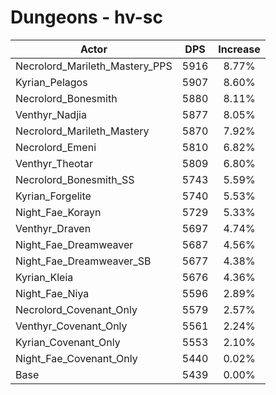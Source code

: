 # Dungeons - hv-sc
| Actor | DPS | Increase |
|---|:---:|:---:|
|Necrolord_Marileth_Mastery_PPS|5916|8.77%|
|Kyrian_Pelagos|5907|8.60%|
|Necrolord_Bonesmith|5880|8.11%|
|Venthyr_Nadjia|5877|8.05%|
|Necrolord_Marileth_Mastery|5870|7.92%|
|Necrolord_Emeni|5810|6.82%|
|Venthyr_Theotar|5809|6.80%|
|Necrolord_Bonesmith_SS|5743|5.59%|
|Kyrian_Forgelite|5740|5.53%|
|Night_Fae_Korayn|5729|5.33%|
|Venthyr_Draven|5697|4.74%|
|Night_Fae_Dreamweaver|5687|4.56%|
|Night_Fae_Dreamweaver_SB|5677|4.38%|
|Kyrian_Kleia|5676|4.36%|
|Night_Fae_Niya|5596|2.89%|
|Necrolord_Covenant_Only|5579|2.57%|
|Venthyr_Covenant_Only|5561|2.24%|
|Kyrian_Covenant_Only|5553|2.10%|
|Night_Fae_Covenant_Only|5440|0.02%|
|Base|5439|0.00%|
